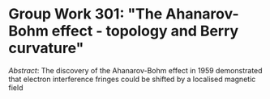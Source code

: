 # Group Work 301: "The Ahanarov-Bohm effect - topology and Berry curvature"

*Abstract*: The discovery of the Ahanarov-Bohm effect in 1959 demonstrated that electron interference fringes could be shifted by a localised magnetic field
